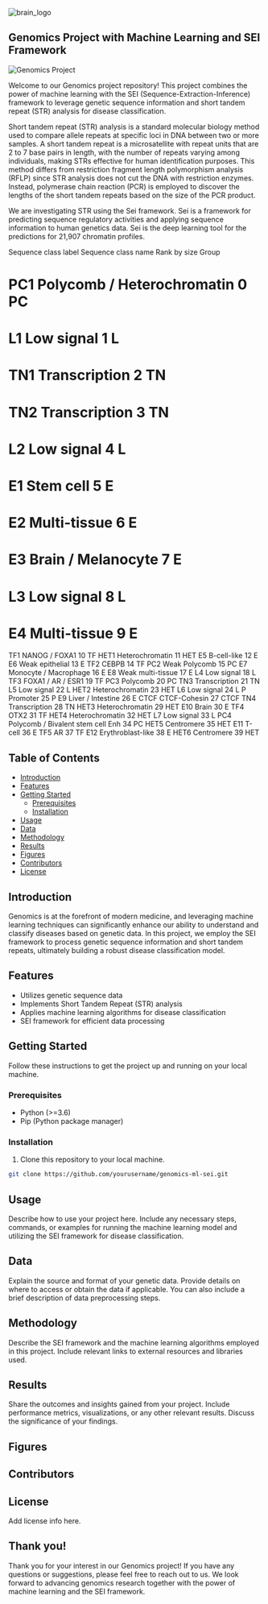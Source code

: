 ![brain_logo](https://github.com/SummerAnn/STR_SEI_Genomics/assets/107574104/870347b5-b00c-4927-be18-d1aa7a38c7b1)

## Genomics Project with Machine Learning and SEI Framework

![Genomics Project](https://img.shields.io/badge/Genomics-Machine%20Learning-blue)

Welcome to our Genomics project repository! This project combines the power of machine learning with the SEI (Sequence-Extraction-Inference) framework to leverage genetic sequence information and short tandem repeat (STR) analysis for disease classification.

Short tandem repeat (STR) analysis is a standard molecular biology method used to compare allele repeats at specific loci in DNA between two or more samples. A short tandem repeat is a microsatellite with repeat units that are 2 to 7 base pairs in length, with the number of repeats varying among individuals, making STRs effective for human identification purposes. This method differs from restriction fragment length polymorphism analysis (RFLP) since STR analysis does not cut the DNA with restriction enzymes. Instead, polymerase chain reaction (PCR) is employed to discover the lengths of the short tandem repeats based on the size of the PCR product.

We are investigating STR using the Sei framework. Sei is a framework for predicting sequence regulatory activities and applying sequence information to human genetics data. Sei is the deep learning tool for the predictions for 21,907 chromatin profiles. 

Sequence class label	Sequence class name	Rank by size	Group

# PC1	Polycomb / Heterochromatin	0	PC
# L1	Low signal	1	L
# TN1	Transcription	2	TN
# TN2	Transcription	3	TN
# L2	Low signal	4	L
# E1	Stem cell	5	E
# E2	Multi-tissue	6	E
# E3	Brain / Melanocyte	7	E
# L3	Low signal	8	L
# E4	Multi-tissue	9	E
TF1	NANOG / FOXA1	10	TF
HET1	Heterochromatin	11	HET
E5	B-cell-like	12	E
E6	Weak epithelial	13	E
TF2	CEBPB	14	TF
PC2	Weak Polycomb	15	PC
E7	Monocyte / Macrophage	16	E
E8	Weak multi-tissue	17	E
L4	Low signal	18	L
TF3	FOXA1 / AR / ESR1	19	TF
PC3	Polycomb	20	PC
TN3	Transcription	21	TN
L5	Low signal	22	L
HET2	Heterochromatin	23	HET
L6	Low signal	24	L
P	Promoter	25	P
E9	Liver / Intestine	26	E
CTCF	CTCF-Cohesin	27	CTCF
TN4	Transcription	28	TN
HET3	Heterochromatin	29	HET
E10	Brain	30	E
TF4	OTX2	31	TF
HET4	Heterochromatin	32	HET
L7	Low signal	33	L
PC4	Polycomb / Bivalent stem cell Enh	34	PC
HET5	Centromere	35	HET
E11	T-cell	36	E
TF5	AR	37	TF
E12	Erythroblast-like	38	E
HET6	Centromere	39	HET

## Table of Contents

- [Introduction](#introduction)
- [Features](#features)
- [Getting Started](#getting-started)
  - [Prerequisites](#prerequisites)
  - [Installation](#installation)
- [Usage](#usage)
- [Data](#data)
- [Methodology](#methodology)
- [Results](#results)
- [Figures](#figures)
- [Contributors](#contributing)
- [License](#license)

## Introduction

Genomics is at the forefront of modern medicine, and leveraging machine learning techniques can significantly enhance our ability to understand and classify diseases based on genetic data. In this project, we employ the SEI framework to process genetic sequence information and short tandem repeats, ultimately building a robust disease classification model.

## Features

- Utilizes genetic sequence data
- Implements Short Tandem Repeat (STR) analysis
- Applies machine learning algorithms for disease classification
- SEI framework for efficient data processing

## Getting Started

Follow these instructions to get the project up and running on your local machine.

### Prerequisites

- Python (>=3.6)
- Pip (Python package manager)

### Installation

1. Clone this repository to your local machine.
```bash
git clone https://github.com/yourusername/genomics-ml-sei.git
```
## Usage
Describe how to use your project here. Include any necessary steps, commands, or examples for running the machine learning model and utilizing the SEI framework for disease classification.

## Data
Explain the source and format of your genetic data. Provide details on where to access or obtain the data if applicable. You can also include a brief description of data preprocessing steps.

## Methodology
Describe the SEI framework and the machine learning algorithms employed in this project. Include relevant links to external resources and libraries used.

## Results
Share the outcomes and insights gained from your project. Include performance metrics, visualizations, or any other relevant results. Discuss the significance of your findings.

## Figures

## Contributors

## License
Add license info here.

## Thank you!
Thank you for your interest in our Genomics project! If you have any questions or suggestions, please feel free to reach out to us. We look forward to advancing genomics research together with the power of machine learning and the SEI framework.
